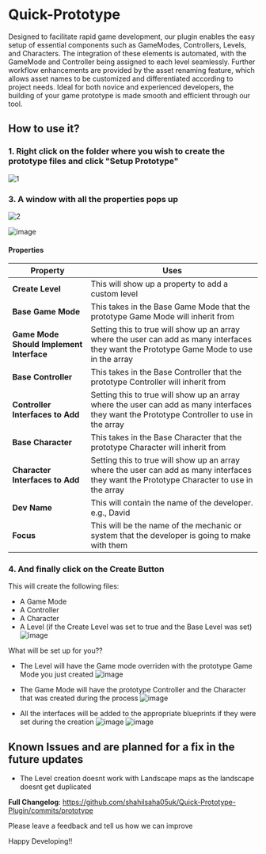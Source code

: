 # Quick-Prototype

Designed to facilitate rapid game development, our plugin enables the easy setup of essential components such as GameModes, Controllers, Levels, and Characters. The integration of these elements is automated, with the GameMode and Controller being assigned to each level seamlessly. Further workflow enhancements are provided by the asset renaming feature, which allows asset names to be customized and differentiated according to project needs. Ideal for both novice and experienced developers, the building of your game prototype is made smooth and efficient through our tool.

## How to use it?

### 1. Right click on the folder where you wish to create the prototype files and click "Setup Prototype"
![1](https://github.com/user-attachments/assets/f1723390-9312-49ea-b78d-117580502452)


### 3. A window with all the properties pops up
![2](https://github.com/user-attachments/assets/600068ab-7667-40ac-80ef-01292158afb7)

![image](https://github.com/user-attachments/assets/e4a7f6c5-d01a-4e27-84da-04d0e54ce904)

#### Properties
| Property                              | Uses                                                                                                         |
|---------------------------------------|--------------------------------------------------------------------------------------------------------------|
| **Create Level**                      | This will show up a property to add a custom level                                                           |
| **Base Game Mode**                    | This takes in the Base Game Mode that the prototype Game Mode will inherit from                              |
| **Game Mode Should Implement Interface** | Setting this to true will show up an array where the user can add as many interfaces they want the Prototype Game Mode to use in the array |
| **Base Controller**                   | This takes in the Base Controller that the prototype Controller will inherit from                            |
| **Controller Interfaces to Add**      | Setting this to true will show up an array where the user can add as many interfaces they want the Prototype Controller to use in the array |
| **Base Character**                    | This takes in the Base Character that the prototype Character will inherit from                              |
| **Character Interfaces to Add**       | Setting this to true will show up an array where the user can add as many interfaces they want the Prototype Character to use in the array |
| **Dev Name**                          | This will contain the name of the developer. e.g., David                                                     |
| **Focus**                             | This will be the name of the mechanic or system that the developer is going to make with them                |


### 4. And finally click on the Create Button

This will create the following files:

- A Game Mode
- A Controller
- A Character
- A Level (if the Create Level was set to true and the Base Level was set)
![image](https://github.com/user-attachments/assets/55aa3f7e-e0bc-457c-a6db-05d21306d26f)


What will be set up for you??

- The Level will have the Game mode overriden with the prototype Game Mode you just created
![image](https://github.com/user-attachments/assets/10ba771c-248f-44a1-866b-97ca4e305563)

- The Game Mode will have the prototype Controller and the Character that was created during the process
![image](https://github.com/user-attachments/assets/23fb2a0b-24ae-46ea-a544-5c8b19738677)

- All the interfaces will be added to the appropriate blueprints if they were set during the creation
![image](https://github.com/user-attachments/assets/974de49d-3999-452f-a5ae-fa077c544982)
![image](https://github.com/user-attachments/assets/3971a61b-8bca-4339-b141-db9a082f7fca)


## Known Issues and are planned for a fix in the future updates

- The Level creation doesnt work with Landscape maps as the landscape doesnt get duplicated


**Full Changelog**: https://github.com/shahilsaha05uk/Quick-Prototype-Plugin/commits/prototype

Please leave a feedback and tell us how we can improve

Happy Developing!!
